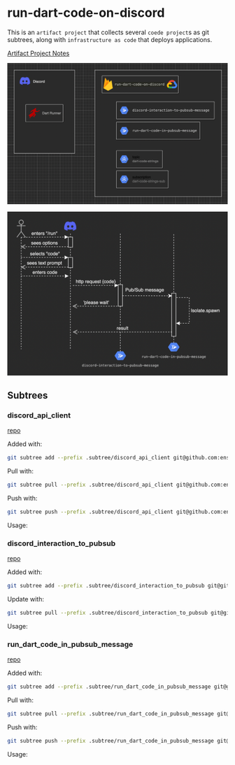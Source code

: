 # run-dart-code-on-discord

This is an `artifact project` that collects several `coede project`s as git subtrees, along with `infrastructure as code` that deploys applications.

[Artifact Project Notes](https://www.notion.so/enspyrco/run-dart-code-on-discord-dc104408c9fc4c04b882b87ffa8cffec)

![run-dart-code-on-discord](https://raw.githubusercontent.com/enspyrco/run-dart-code-on-discord/main/domain.png)

![run-dart-code-on-discord](https://raw.githubusercontent.com/enspyrco/run-dart-code-on-discord/main/sequence.png)

## Subtrees

### discord_api_client

[repo](https://github.com/enspyrco/discord_api_client)

Added with:

```sh
git subtree add --prefix .subtree/discord_api_client git@github.com:enspyrco/discord_api_client.git main --squash
```

Pull with:

```sh
git subtree pull --prefix .subtree/discord_api_client git@github.com:enspyrco/discord_api_client.git main --squash
```

Push with:

```sh
git subtree push --prefix .subtree/discord_api_client git@github.com:enspyrco/discord_api_client.git main
```

Usage:

### discord_interaction_to_pubsub

[repo](https://github.com/enspyrco/discord_interaction_to_pubsub)

Added with:

```sh
git subtree add --prefix .subtree/discord_interaction_to_pubsub git@github.com:enspyrco/discord_interaction_to_pubsub.git main --squash
```

Update with:

```sh
git subtree pull --prefix .subtree/discord_interaction_to_pubsub git@github.com:enspyrco/discord_interaction_to_pubsub.git main --squash
```

Usage:

### run_dart_code_in_pubsub_message

[repo](https://github.com/enspyrco/run_dart_code_in_pubsub_message)

Added with:

```sh
git subtree add --prefix .subtree/run_dart_code_in_pubsub_message git@github.com:enspyrco/run_dart_code_in_pubsub_message.git main --squash
```

Pull with:

```sh
git subtree pull --prefix .subtree/run_dart_code_in_pubsub_message git@github.com:enspyrco/run_dart_code_in_pubsub_message.git main --squash
```

Push with:

```sh
git subtree push --prefix .subtree/run_dart_code_in_pubsub_message git@github.com:enspyrco/run_dart_code_in_pubsub_message.git main
```

Usage:
